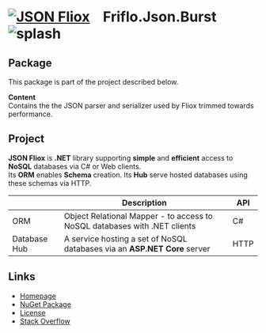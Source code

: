 # [![JSON Fliox](https://raw.githubusercontent.com/friflo/Friflo.Json.Fliox/main/docs/images/Json-Fliox.svg)](https://github.com/friflo/Friflo.Json.Fliox)    **Friflo.Json.Burst**      ![splash](https://raw.githubusercontent.com/friflo/Friflo.Json.Fliox/main/docs/images/paint-splatter.svg)

## Package

This package is part of the project described below.

**Content**  
Contains the the JSON parser and serializer used by Fliox trimmed towards performance.


## Project

**JSON Fliox** is **.NET** library supporting **simple** and **efficient** access to **NoSQL** databases via C# or Web clients.  
Its **ORM** enables **Schema** creation. Its **Hub** serve hosted databases using these schemas via HTTP.

|              | Description                                                               | API  |
| ------------ | ------------------------------------------------------------------------- | ---- |
| ORM          | Object Relational Mapper - to access to NoSQL databases with .NET clients | C#   |
| Database Hub | A service hosting a set of NoSQL databases via an **ASP.NET Core** server | HTTP |


## Links

- [Homepage](https://github.com/friflo/Friflo.Json.Fliox)
- [NuGet Package](https://www.nuget.org/Friflo.Json.Burst)
- [License](https://github.com/friflo/Friflo.Json.Fliox/blob/main/LICENSE)
- [Stack Overflow](https://stackoverflow.com/questions/tagged/fliox)